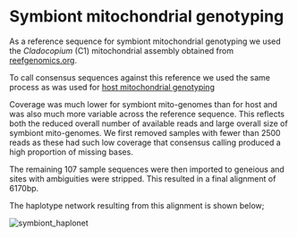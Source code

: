 # Symbiont mitochondrial genotyping

As a reference sequence for symbiont mitochondrial genotyping we used the *Cladocopium* (C1) mitochondrial assembly obtained from [reefgenomics.org](http://symbs.reefgenomics.org/download/). 

To call consensus sequences against this reference we used the same process as was used for [host mitochondrial genotyping](../mito_mapping/README.md)

Coverage was much lower for symbiont mito-genomes than for host and was also much more variable across the reference sequence.  This reflects both the reduced overall number of available reads and large overall size of symbiont mito-genomes. We first removed samples with fewer than 2500 reads as these had such low coverage that consensus calling produced a high proportion of missing bases. 

The remaining 107 sample sequences were then imported to geneious and sites with ambiguities were stripped.  This resulted in a final alignment of 6170bp. 

The haplotype network resulting from this alignment is shown below;

![symbiont_haplonet](../../AllSymbC1MitoConsensus_GoodCoverage_PopArt.png)
